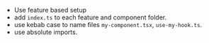 - Use feature based setup
- add `index.ts` to each feature and component folder.
- use kebab case to name files `my-component.tsx`, `use-my-hook.ts`.
- use absolute imports.
